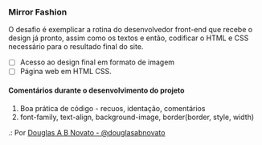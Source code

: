 ### Mirror Fashion

O desafio é exemplicar a rotina do desenvolvedor front-end que recebe o design já pronto, assim como os textos e então, codificar o HTML e CSS necessário para o resultado final do site.

- [ ] Acesso ao design final em formato de imagem
- [ ] Página web em HTML CSS.

#### Comentários durante o desenvolvimento do projeto
1. Boa prática de código - recuos, identação, comentários
2. font-family, text-align, background-image, border(border, style, width)

.: Por [Douglas A B Novato - @douglasabnovato](https://linktr.ee/douglasabnovato)